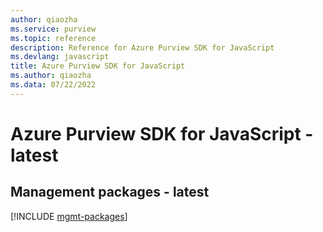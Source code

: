 ```yaml
---
author: qiaozha
ms.service: purview
ms.topic: reference
description: Reference for Azure Purview SDK for JavaScript
ms.devlang: javascript
title: Azure Purview SDK for JavaScript
ms.author: qiaozha
ms.data: 07/22/2022
---
```

# Azure Purview SDK for JavaScript - latest

## Management packages - latest
[!INCLUDE [mgmt-packages](purview-mgmt-index.md)]